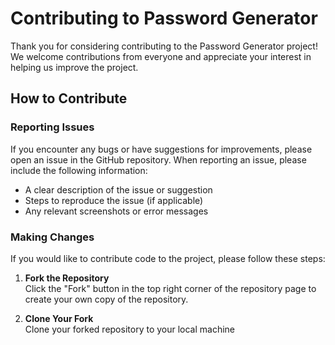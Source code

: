 # Contributing to Password Generator

Thank you for considering contributing to the Password Generator project! We welcome contributions from everyone and appreciate your interest in helping us improve the project.

## How to Contribute

### Reporting Issues

If you encounter any bugs or have suggestions for improvements, please open an issue in the GitHub repository. When reporting an issue, please include the following information:

- A clear description of the issue or suggestion
- Steps to reproduce the issue (if applicable)
- Any relevant screenshots or error messages

### Making Changes

If you would like to contribute code to the project, please follow these steps:

1. **Fork the Repository**  
   Click the "Fork" button in the top right corner of the repository page to create your own copy of the repository.

2. **Clone Your Fork**  
   Clone your forked repository to your local machine
  

